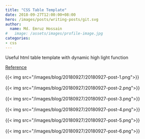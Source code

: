 ```yaml
---
title: "CSS Table Template"
date: 2018-09-27T12:00:00+08:00
hero: /images/posts/writing-posts/git.svg
author:
  name: Md. Emruz Hossain
#   image: /assets/images/profile-image.jpg
categories:
- css
---
```


Useful html table template with dynamic high light function  

[Reference](https://colorlib.com/wp/template/table-with-vertical-horizontal-highlight) 

{{< img src="/images/blog/20180927/20180927-post-1.png">}}
</br>
</br>
{{< img src="/images/blog/20180927/20180927-post-2.png">}}   
</br>
{{< img src="/images/blog/20180927/20180927-post-3.png">}}   
</br>
{{< img src="/images/blog/20180927/20180927-post-4.png">}}   
</br>
{{< img src="/images/blog/20180927/20180927-post-5.png">}}   
</br>
{{< img src="/images/blog/20180927/20180927-post-6.png">}}   

